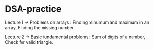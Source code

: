 # DSA-practice

Lecture 1 -> Problems on arrays : Finding minumum and maximum in an array, Finding the missing number.

Lecture 2 -> Basic fundamental problems : Sum of digits of a number, Check for valid triangle.
